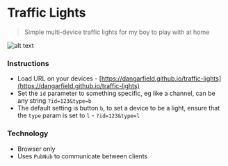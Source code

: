 # Traffic Lights
> Simple multi-device traffic lights for my boy to play with at home

![alt text](https://i.ibb.co/R4Qg6Tw/Screen-Shot-2019-12-14-at-21-36-31.png "Traffic Lights")

### Instructions
- Load URL on your devices - [https://dangarfield.github.io/traffic-lights](https://dangarfield.github.io/traffic-lights)
- Set the `id` parameter to something specific, eg like a channel, can be any string `?id=123&type=b`
- The default setting is button `b`, to set a device to be a light, ensure that the `type` param is set to `l` - `?id=123&type=l`

### Technology
- Browser only
- Uses `PubNub` to communicate between clients
